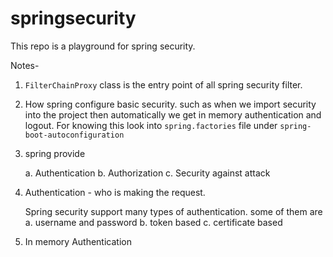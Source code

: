 # springsecurity
This repo is a playground for spring security.


Notes-

1. `FilterChainProxy` class is the entry point of all spring security filter.

2. How spring configure basic security. such as when we import security into the project then 
    automatically we get in memory authentication and logout. 
    For knowing this look into `spring.factories` file under `spring-boot-autoconfiguration`
 
3. spring provide
    
    a. Authentication
    b. Authorization
    c. Security against attack 
    
4. Authentication - who is making the request.
    
   Spring security support many types of authentication. some of them are
   a. username and password
   b. token based
   c. certificate based

5. In memory Authentication


    
    
    
